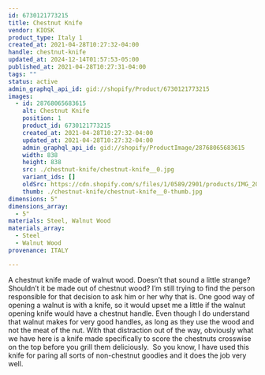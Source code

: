 ```yaml
---
id: 6730121773215
title: Chestnut Knife
vendor: KIOSK
product_type: Italy 1
created_at: 2021-04-28T10:27:32-04:00
handle: chestnut-knife
updated_at: 2024-12-14T01:57:53-05:00
published_at: 2021-04-28T10:27:31-04:00
tags: ""
status: active
admin_graphql_api_id: gid://shopify/Product/6730121773215
images:
  - id: 28768065683615
    alt: Chestnut Knife
    position: 1
    product_id: 6730121773215
    created_at: 2021-04-28T10:27:32-04:00
    updated_at: 2021-04-28T10:27:32-04:00
    admin_graphql_api_id: gid://shopify/ProductImage/28768065683615
    width: 838
    height: 838
    src: ./chestnut-knife/chestnut-knife__0.jpg
    variant_ids: []
    oldSrc: https://cdn.shopify.com/s/files/1/0589/2901/products/IMG_20181118_144052.jpg?v=1619620052
    thumb: ./chestnut-knife/chestnut-knife__0-thumb.jpg
dimensions: 5"
dimensions_array:
  - 5"
materials: Steel, Walnut Wood
materials_array:
  - Steel
  - Walnut Wood
provenance: ITALY

---
```


A chestnut knife made of walnut wood. Doesn’t that sound a little strange? Shouldn’t it be made out of chestnut wood? I’m still trying to find the person responsible for that decision to ask him or her why that is. One good way of opening a walnut is with a knife, so it would upset me a little if the walnut opening knife would have a chestnut handle. Even though I do understand that walnut makes for very good handles, as long as they use the wood and not the meat of the nut. With that distraction out of the way, obviously what we have here is a knife made specifically to score the chestnuts crosswise on the top before you grill them deliciously.  So you know, I have used this knife for paring all sorts of non-chestnut goodies and it does the job very well.